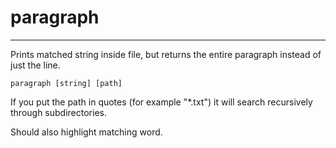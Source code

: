 # paragraph
___________

Prints matched string inside file, but returns the entire paragraph instead of just the line.

```
paragraph [string] [path]
```

If you put the path in quotes (for example "*.txt") it will search recursively through subdirectories.

Should also highlight matching word.
